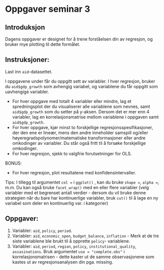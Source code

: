 Oppgaver seminar 3
================

Introduksjon
------------

Dagens oppgaver er designet for å trene forståelsen din av regresjon, og bruker mye plotting til dette formålet.

Instruksjoner:
--------------

Last inn `aid`-datasettet.

I oppgavene under får du oppgitt sett av variabler. I hver regresjon, bruker du `aid$gdp_growth` som avhengig variabel, og variablene du får oppgitt som uavhengige variabler.

-   For hver oppgave med totalt 4 variabler eller mindre, lag et spredningsplot der du visualiserer alle variablene som nevnes, samt `aid$gdp_growth` som du setter på y-aksen. Dersom det er mer enn 4 variabler, lag en korrelasjonsmatrise mellom variablene i oppgaven samt `aid$gdp_growth`.
-   For hver oppgave, kjør minst to forskjellige regresjonsspesifikasjoner, der den ene er lineær, mens den andre inneholder samspill og/eller høyeregradspolynomer/matematiske transformasjoner eller andre omkodinger av variabler. Du står også fritt til å forsøke forskjellige omkodinger.
-   For hver regresjon, sjekk to valgfrie forutsetninger for OLS.

BONUS:

-   For hver regresjon, plot resultatene med konfidensintervaller.

Tips: I tillegg til argumentet `col =` i `ggplot()` , kan du bruke `shape =`, `alpha =`, m.m. Du kan også bruke `facet_wrap()` med en eller flere variabler (velg variabler med et begrenset antall verdier - dersom du vil bruke denne strategien når du bare har kontinuerlige variabler, bruk `cut()` til å lage en ny variabel som deler en kontinuerlig var. i kategorier)

Oppgaver:
---------

1.  Variabler: `aid`, `policy`, `period`.
2.  Variabler: `aid`, `economic_open`, `budget_balance`, `inflation` - Merk at de tre siste variablene ble brukt til å opprette `policy`- variablene.
3.  Variabler: `aid`, `period`, `region`, `policy`, `institutional_quality`, `assasinations`. Bruk argumentet `use = "complete.obs"` i korrelasjonsmatrisen - dette kaster ut de samme observasjonene som kastes ut av regresjonsanalysen din pga. missing.
